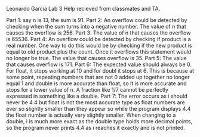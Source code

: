 Leonardo Garcia
Lab 3
Help recieved from classmates and TA.

Part 1: say n is 13, the sum is 91.
Part 2: An overflow could be detected by checking when the sum turns into a negative number.
        The value of n that causes the overflow is 256.
Part 3: The value of n that causes the overflow is 65536.
Part 4: An overflow could be detected by checking if product is a real number.  One way to do this would be by checking if the new product         is equal to old product plus the count.  Once it overflows this statement would no longer be true.
        The value that causes overflow is 35.
Part 5: The value that causes overflow is 171.
Part 6: The expected value should always be 0.  For float, it stops working at 10 and for doubl it stops at 6.
        This is because at some point, repeating numbers that are not 0 added up together no longer equal 1 and double is more accurate than float, so it is more accurate and stops for a lower value of n.  A fraction like 1/7 cannot be perfectly expressed in something like a double.
Part 7: The error occurs as i should never be 4.4 but float is not the most accurate type as float numbers are ever so slightly smaller than they appear so while the program displays 4.4 the float number is actually very slightly smaller.
When changing to a double, i is much more exact as the double type holds more decimal points, so the program never prints 4.4 as i reaches it exactly and is not printed.
